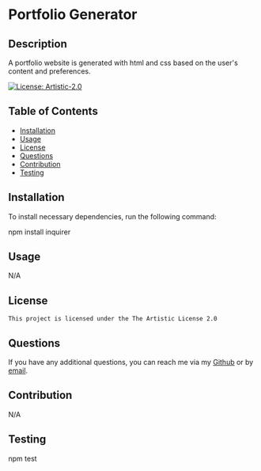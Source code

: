 # Portfolio Generator
  ## Description
  A portfolio website is generated with html and css based on the user's content and preferences.

  [![License: Artistic-2.0](https://img.shields.io/badge/License-Artistic_2.0-0298c3.svg)](https://opensource.org/licenses/Artistic-2.0)

  ## Table of Contents
  * [Installation](#installation)
  * [Usage](#usage)
  * [License](#license)
  * [Questions](#contact)
  * [Contribution](#contribution)
  * [Testing](#testing)

  ## Installation
  To install necessary dependencies, run the following command:

  npm install inquirer

  ## Usage
  N/A

  ## License
    This project is licensed under the The Artistic License 2.0
    

  ## Questions
  If you have any additional questions, you can reach me via my [Github](https://github.com/exampleUser) or by [email](mailto:example@mail.com). 
  
  ## Contribution
  N/A

  ## Testing
  npm test
